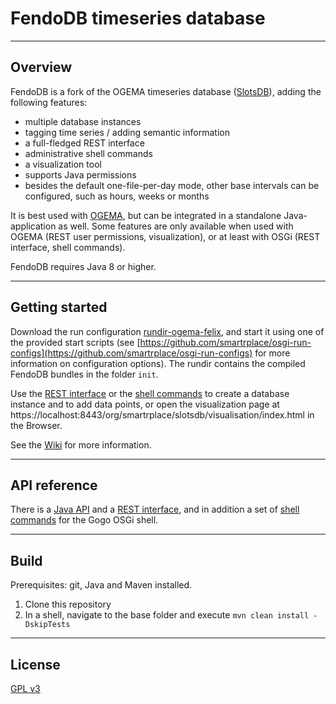 # FendoDB timeseries database

----
## Overview
FendoDB is a fork of the OGEMA timeseries database ([SlotsDB](https://github.com/ogema/ogema/tree/public/src/core/ref-impl/recordeddata-slotsdb)), adding the following features:

* multiple database instances
* tagging time series / adding semantic information
* a full-fledged REST interface
* administrative shell commands
* a visualization tool
* supports Java permissions
* besides the default one-file-per-day mode, other base intervals can be configured, such as hours, weeks or months

It is best used with [OGEMA](www.ogema.org), but can be integrated in a standalone Java-application as well. Some features are only available when used with OGEMA (REST user permissions, visualization), or at least with OSGi (REST interface, shell commands).

FendoDB requires Java 8 or higher.

---
## Getting started
Download the run configuration [rundir-ogema-felix](https://github.com/smartrplace/osgi-run-configs/raw/master/rundir-ogema-felix/rundir-ogema-felix.zip), and start it using one of the provided start scripts (see [https://github.com/smartrplace/osgi-run-configs](https://github.com/smartrplace/osgi-run-configs) for more information on configuration options). The rundir contains the compiled FendoDB bundles in the folder `init`. 

Use the [REST interface](https://github.com/smartrplace/fendodb/wiki/REST-API) or the [shell commands](https://github.com/smartrplace/fendodb/wiki/Shell-commands) to create a database instance and to add data points, or open the visualization page at https://localhost:8443/org/smartrplace/slotsdb/visualisation/index.html in the Browser.

See the [Wiki](https://github.com/smartrplace/fendodb/wiki) for more information.

---
## API reference
There is a [Java API](https://github.com/smartrplace/fendodb/wiki/Java-API) and a [REST interface](https://github.com/smartrplace/fendodb/wiki/REST-API), and in addition a set of [shell commands](https://github.com/smartrplace/fendodb/wiki/Shell-commands) for the Gogo OSGi shell.

----
## Build
Prerequisites: git, Java and Maven installed.

1. Clone this repository
2. In a shell, navigate to the base folder and execute `mvn clean install -DskipTests` 

----
## License
[GPL v3](https://www.gnu.org/licenses/gpl-3.0.en.html)

